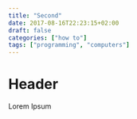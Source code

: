 ```yaml
---
title: "Second"
date: 2017-08-16T22:23:15+02:00
draft: false
categories: ["how to"]
tags: ["programming", "computers"]
---
```


# Header

Lorem Ipsum
